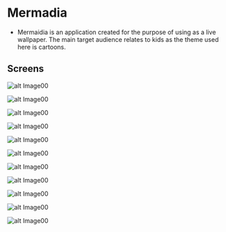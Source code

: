 # Mermadia
 *  Mermaidia is an application created for the purpose of using as a live wallpaper. 
    The main target audience relates to kids as the theme used here is cartoons.
 ## Screens
![alt Image00](./img/m1.png)

![alt Image00](./img/m2.png)

![alt Image00](./img/m3.png)

![alt Image00](./img/m4.png)

![alt Image00](./img/m5.png)

![alt Image00](./img/m6.png)

![alt Image00](./img/m7.png)

![alt Image00](./img/m8.png)

![alt Image00](./img/m8.png)

![alt Image00](./img/m9.png)

![alt Image00](./img/m10.png)


